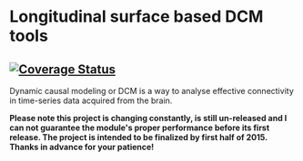 Longitudinal surface based DCM tools
=====================================

[![Coverage Status](https://coveralls.io/repos/armaneshaghi/cogrehab/badge.png)](https://coveralls.io/r/armaneshaghi/cogrehab)
------
Dynamic causal modeling or DCM is a way to analyse effective connectivity in time-series data
acquired from the brain. 

__Please note this project is changing constantly, is still un-released and I can not guarantee 
the module's proper performance before its first release. The project is intended to be finalized by first half of 2015. Thanks in advance for your patience!__
